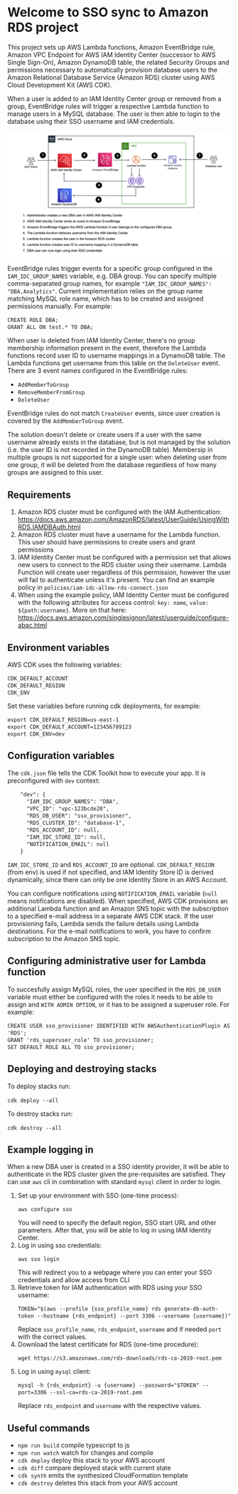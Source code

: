 # Welcome to SSO sync to Amazon RDS project

This project sets up AWS Lambda functions, Amazon EventBridge rule, Amazon VPC Endpoint for AWS IAM Identity Center (successor to AWS Single Sign-On), Amazon DynamoDB table, the related Security Groups and permissions necessary to automatically provision database users to the Amazon Relational Database Service (Amazon RDS) cluster using AWS Cloud Development Kit (AWS CDK).

When a user is added to an IAM Identity Center group or removed from a group, EventBridge rules will trigger a respective Lambda function to manage users in a MySQL database. The user is then able to login to the database using their SSO username and IAM credentials.

![Architecture diagram](architecture_diagram_v2.png)

EventBridge rules trigger events for a specific group configured in the `IAM_IDC_GROUP_NAMES` variable, e.g. DBA group. You can specify multiple comma-separated group names, for example `"IAM_IDC_GROUP_NAMES": "DBA,Analytics"`. Current implementation relies on the group name matching MySQL role name, which has to be created and assigned permissions manually. For example:

```
CREATE ROLE DBA;
GRANT ALL ON test.* TO DBA;
```

When user is deleted from IAM Identity Center, there's no group membership information present in the event, therefore the Lambda functions record user ID to username mappings in a DynamoDB table. The Lambda functions get username from this table on the `DeleteUser` event. There are 3 event names configured in the EventBridge rules:

* `AddMemberToGroup`
* `RemoveMemberFromGroup`
* `DeleteUser`

EventBridge rules do not match `CreateUser` events, since user creation is covered by the `AddMemberToGroup` event.

The solution doesn't delete or create users if a user with the same username already exists in the database, but is not managed by the solution (i.e. the user ID is not recorded in the DynamoDB table). Membersip in multiple groups is not supported for a single user: when deleting user from one group, it will be deleted from the database regardless of how many groups are assigned to this user.

## Requirements

1. Amazon RDS cluster must be configured with the IAM Authentication: https://docs.aws.amazon.com/AmazonRDS/latest/UserGuide/UsingWithRDS.IAMDBAuth.html
2. Amazon RDS cluster must have a username for the Lambda function. This user should have permissions to create users and grant permissions
3. IAM Identity Center must be configured with a permission set that allows new users to connect to the RDS cluster using their username. Lambda Function will create user regardless of this permission, however the user will fail to authenticate unless it's present. You can find an example policy in `policies/iam-idc-allow-rds-connect.json`
4. When using the example policy, IAM Identity Center must be configured with the following attributes for access control: `key: name`, `value: ${path:username}`. More on that here: https://docs.aws.amazon.com/singlesignon/latest/userguide/configure-abac.html

## Environment variables

AWS CDK uses the following variables:

```
CDK_DEFAULT_ACCOUNT
CDK_DEFAULT_REGION
CDK_ENV
```

Set these variables before running cdk deployments, for example:

```
export CDK_DEFAULT_REGION=us-east-1
export CDK_DEFAULT_ACCOUNT=123456789123
export CDK_ENV=dev
```

## Configuration variables

The `cdk.json` file tells the CDK Toolkit how to execute your app. It is preconfigured with `dev` context:

```
    "dev": {
      "IAM_IDC_GROUP_NAMES": "DBA",
      "VPC_ID": "vpc-123bcde20",
      "RDS_DB_USER": "sso_provisioner",
      "RDS_CLUSTER_ID": "database-1",
      "RDS_ACCOUNT_ID": null,
      "IAM_IDC_STORE_ID": null,
      "NOTIFICATION_EMAIL": null
    }
```

`IAM_IDC_STORE_ID` and `RDS_ACCOUNT_ID` are optional. `CDK_DEFAULT_REGION` (from env) is used if not specified, and IAM Identity Store ID is derived dynamically, since there can only be one Identity Store in an AWS Account.

You can configure notifications using `NOTIFICATION_EMAIL` variable (`null` means notifications are disabled). When specified, AWS CDK provisions an additional Lambda function and an Amazon SNS topic with the subscription to a specified e-mail address in a separate AWS CDK stack. If the user provisioning fails, Lambda sends the failure details using Lambda destinations. For the e-mail notifications to work, you have to confirm subscription to the Amazon SNS topic.

## Configuring administrative user for Lambda function
To succesfully assign MySQL roles, the user specified in the `RDS_DB_USER` variable must either be configured with the roles it needs to be able to assign and `WITH ADMIN OPTION`, or it has to be assigned a superuser role. For example:

```
CREATE USER sso_provisioner IDENTIFIED WITH AWSAuthenticationPlugin AS 'RDS';
GRANT 'rds_superuser_role' TO sso_provisioner;
SET DEFAULT ROLE ALL TO sso_provisioner;
```

## Deploying and destroying stacks

To deploy stacks run:

`cdk deploy --all`

To destroy stacks run:

`cdk destroy --all`

## Example logging in

When a new DBA user is created in a SSO identity provider, it will be able to authenticate in the RDS cluster given the pre-requisites are satisfied. They can use `aws` cli in combination with standard `mysql` client in order to login. 

1. Set up your environment with SSO (one-time process):
    ```
    aws configure sso
    ```
    You will need to specify the default region, SSO start URL and other parameters. After that, you will be able to log in using IAM Identity Center.
2. Log in using sso credentials:
    ```
    aws sso login
    ```
    This will redirect you to a webpage where you can enter your SSO credentials and allow access from CLI
3. Retrieve token for IAM authentication with RDS using your SSO username:
    ```
    TOKEN="$(aws --profile {sso_profile_name} rds generate-db-auth-token --hostname {rds_endpoint} --port 3306 --username {username})"
    ```
    Replace `sso_profile_name`, `rds_endpoint`, `username` and if needed `port` with the correct values.
4. Download the latest certificate for RDS (one-time procedure):
    ```
    wget https://s3.amazonaws.com/rds-downloads/rds-ca-2019-root.pem
    ```
5. Log in using `mysql` client:
    ```
    mysql -h {rds_endpoint} -u {username} --password="$TOKEN" --port=3306 --ssl-ca=rds-ca-2019-root.pem
    ```
    Replace `rds_endpoint` and `username` with the respective values.

## Useful commands

* `npm run build`   compile typescript to js
* `npm run watch`   watch for changes and compile
* `cdk deploy`      deploy this stack to your AWS account
* `cdk diff`        compare deployed stack with current state
* `cdk synth`       emits the synthesized CloudFormation template
* `cdk destroy`     deletes this stack from your AWS account
